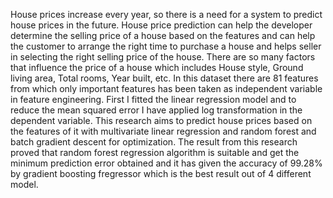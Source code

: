 House prices increase every year, so there is a need for a system to predict house prices in the future. House price prediction can help the developer determine the selling price of a house based on the features and can help the customer to arrange the right time to purchase a house and helps seller in selecting the right selling price of the house. There are so many factors that influence the price of a house which includes House style, Ground living area, Total rooms, Year built, etc. In this dataset there are 81 features from which only important features has been taken as independent variable in feature engineering. First I fitted the linear regression model and to reduce the mean squared error I have applied log transformation in the dependent variable. This research aims to predict house prices based on the features of it with multivariate linear regression and random forest and batch gradient descent for optimization. The result from this research proved that random forest regression algorithm is suitable and get the minimum prediction error obtained and it has given the accuracy of 99.28% by gradient boosting fregressor which is the best result out of 4 different model.
